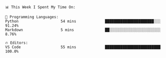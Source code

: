 <!--START_SECTION:waka-->
```text
📊 This Week I Spent My Time On: 

💬 Programming Languages: 
Python                   54 mins             ██████████████████████░░░   91.24% 
Markdown                 5 mins              ██░░░░░░░░░░░░░░░░░░░░░░░   8.76%

🔥 Editors: 
VS Code                  55 mins             █████████████████████████   100.0%
```


<!--END_SECTION:waka-->
